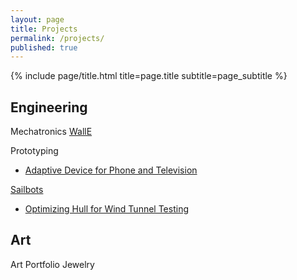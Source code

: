 ```yaml
---
layout: page
title: Projects
permalink: /projects/
published: true
---
```


<div class="page" markdown="1">

{% include page/title.html title=page.title subtitle=page_subtitle %}
## Engineering

Mechatronics
[WallE](https://www.amywjwu.com/posts/walle-line-follower)

Prototyping
  * [Adaptive Device for Phone and Television](https://www.amywjwu.com/posts/adaptive-device)
  
  
[Sailbots](https://ubcsailbot.org/)
  * [Optimizing Hull for Wind Tunnel Testing](https://www.amywjwu.com/posts/sailbots-optimizing-hull-for-scale-testing)


## Art

Art Portfolio
Jewelry

</div>
